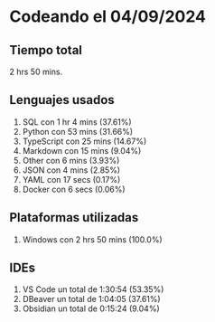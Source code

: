 # Codeando el 04/09/2024

## Tiempo total
2 hrs 50 mins.

## Lenguajes usados
1. SQL con 1 hr 4 mins (37.61%)
1. Python con 53 mins (31.66%)
1. TypeScript con 25 mins (14.67%)
1. Markdown con 15 mins (9.04%)
1. Other con 6 mins (3.93%)
1. JSON con 4 mins (2.85%)
1. YAML con 17 secs (0.17%)
1. Docker con 6 secs (0.06%)

## Plataformas utilizadas
1. Windows con 2 hrs 50 mins (100.0%)

## IDEs
1. VS Code un total de 1:30:54 (53.35%)
1. DBeaver un total de 1:04:05 (37.61%)
1. Obsidian un total de 0:15:24 (9.04%)
